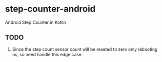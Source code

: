 # step-counter-android
Android Step Counter in Kotlin

## TODO
1. Since the step count sensor count will be reseted to zero only rebooting os, so need handle this edge case.